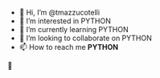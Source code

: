 - 👋 Hi, I’m @tmazzucotelli
- 👀 I’m interested in PYTHON
- 🌱 I’m currently learning PYTHON
- 💞️ I’m looking to collaborate on PYTHON
- 📫 How to reach me **PYTHON**

:snake:
